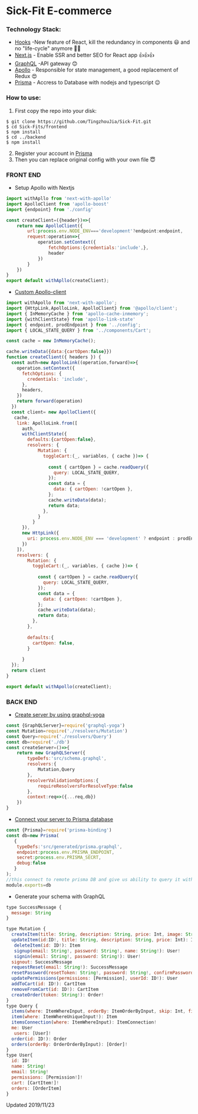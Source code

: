 # Sick-Fit E-commerce
### Technology Stack:
- [Hooks](https://github.com/facebook/react) -New feature of React, kill the redundancy in components :smiley: and no "life-cycle" anymore :star2::star2: 
- [Next.js](https://nextjs.org/)  - Enable SSR and better SEO for React app :+1::+1::+1:
- [GraphQL](https://graphql.org/) -API gateway :blush:
- [Apollo](https://www.apollographql.com/docs/react/) - Responsible for state management, a good replacement of Redux :heart_eyes:
- [Prisma](https://www.prisma.io/) - Accress to Database with nodejs and typescript :wink:

### How to use:
1. First copy the repo into your disk:
```shell
$ git clone https://github.com/TingzhouJia/Sick-Fit.git
$ cd Sick-Fits/frontend
$ npm install
$ cd ../backend
$ npm install
```
2. Register your account in [Prisma](https://app.prisma.io/)
3. Then you can replace original config with your own file :innocent:
### FRONT END

- Setup Apollo with Nextjs
```javascript
import withApllo from 'next-with-apollo'
import ApolloClient from 'apollo-boost'
import {endpoint} from './config'

const createClient=({header})=>{
    return new ApolloClient({
        url:process.env.NODE_ENV==='development'?endpoint:endpoint,
        request:operation=>{
            operation.setContext({
                fetchOptions:{credentials:'include',},
                header
            })
        }
    })
}
export default withApllo(createClient);
```
- [Custom Apollo-client](https://www.apollographql.com/docs/react/)
```javascript
import withApollo from 'next-with-apollo';
import {HttpLink,ApolloLink, ApolloClient} from '@apollo/client';
import { InMemoryCache } from 'apollo-cache-inmemory';
import {withClientState} from 'apollo-link-state'
import { endpoint, prodEndpoint } from '../config';
import { LOCAL_STATE_QUERY } from '../components/Cart';

const cache = new InMemoryCache();

cache.writeData({data:{cartOpen:false}})
function createClient({ headers }) {
  const auth=new ApolloLink((operation,forward)=>{
    operation.setContext({
      fetchOptions: {
        credentials: 'include',
      },
      headers,
    })
    return forward(operation)
  })
  const client= new ApolloClient({
   cache,
    link: ApolloLink.from([
      auth,     
      withClientState({
        defaults:{cartOpen:false},
        resolvers: {
            Mutation: {
              toggleCart:(_, variables, { cache })=> {
              
                const { cartOpen } = cache.readQuery({
                  query: LOCAL_STATE_QUERY,
                });
                const data = {
                  data: { cartOpen: !cartOpen },
                };
                cache.writeData(data);
                return data;
              },
            }
          }
      }),
      new HttpLink({
        uri: process.env.NODE_ENV === 'development' ? endpoint : prodEndpoint,
      })
    ]),
    resolvers: {
        Mutation: {
          toggleCart:(_, variables, { cache })=> {
          
            const { cartOpen } = cache.readQuery({
              query: LOCAL_STATE_QUERY,
            });
            const data = {
              data: { cartOpen: !cartOpen },
            };
            cache.writeData(data);
            return data;
          },
        },
       
        defaults:{
          cartOpen: false,
        }
        
      }  
  });
  return client
}

export default withApollo(createClient);
```
### BACK END
- [Create server by using graphql-yoga](https://github.com/prisma-labs/graphql-yoga)
```javascript
const {GraphQLServer}=require('graphql-yoga')
const Mutation=require('./resolvers/Mutation')
const Query=require('./resolvers/Query')
const db=require('./db')
const createServer=()=>{
    return new GraphQLServer({
        typeDefs:'src/schema.graphql',
        resolvers:{
            Mutation,Query
        },
        resolverValidationOptions:{
            requireResolversForResolveType:false
        },
        context:req=>({...req,db})
    })
}
```
- [Connect your server to Prisma database](https://www.prisma.io/)
```javascript
const {Prisma}=require('prisma-binding')
const db=new Prisma(
   {
    typeDefs:'src/generated/prisma.graphql',
    endpoint:process.env.PRISMA_ENDPOINT,
    secret:process.env.PRISMA_SECRT,
    debug:false
   }
);
//this connect to remote prisma DB and give us ability to query it with JS
module.exports=db
```
- Generate your schema with GraphQL
```javascript
type SuccessMessage {
  message: String
}

type Mutation {
  createItem(title: String, description: String, price: Int, image: String, largeImage: String): Item!
  updateItem(id:ID!, title: String, description: String, price: Int): Item!
   deleteItem(id: ID!): Item
   signup(email: String!, password: String!, name: String!): User!
   signin(email: String!, password: String!): User!
  signout: SuccessMessage
  requestReset(email: String!): SuccessMessage
  resetPassword(resetToken: String!, password: String!, confirmPassword: String!): User!
  updatePermissions(permissions: [Permission], userId: ID!): User
  addToCart(id: ID!): CartItem
  removeFromCart(id: ID!): CartItem
  createOrder(token: String!): Order!
}
type Query {
  items(where: ItemWhereInput, orderBy: ItemOrderByInput, skip: Int, first: Int): [Item]!
  item(where: ItemWhereUniqueInput!): Item
  itemsConnection(where: ItemWhereInput): ItemConnection!
  me: User 
   users: [User]!
  order(id: ID!): Order
  orders(orderBy: OrderOrderByInput): [Order]!
}
type User{
  id: ID!
  name: String!
  email: String!
  permissions: [Permission!]!
  cart: [CartItem!]!
  orders: [OrderItem]
}
```
Updated 2019/11/23
